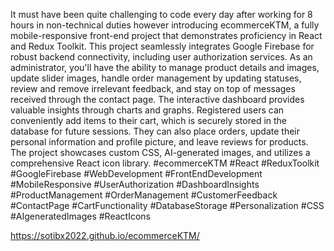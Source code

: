 It must have been quite challenging to code every day after working for 8 hours in non-technical duties however introducing ecommerceKTM, a fully mobile-responsive front-end project that demonstrates proficiency in React and Redux Toolkit. This project seamlessly integrates Google Firebase for robust backend connectivity, including user authorization services. As an administrator, you'll have the ability to manage product details and images, update slider images, handle order management by updating statuses, review and remove irrelevant feedback, and stay on top of messages received through the contact page. The interactive dashboard provides valuable insights through charts and graphs. Registered users can conveniently add items to their cart, which is securely stored in the database for future sessions. They can also place orders, update their personal information and profile picture, and leave reviews for products. The project showcases custom CSS, AI-generated images, and utilizes a comprehensive React icon library.
#ecommerceKTM #React #ReduxToolkit #GoogleFirebase #WebDevelopment #FrontEndDevelopment #MobileResponsive #UserAuthorization #DashboardInsights #ProductManagement #OrderManagement #CustomerFeedback #ContactPage #CartFunctionality #DatabaseStorage #Personalization #CSS #AIgeneratedImages #ReactIcons

https://sotibx2022.github.io/ecommerceKTM/

